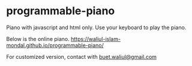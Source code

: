 # programmable-piano
Piano with javascript and html only. Use your keyboard to play the piano.

Below is the online piano.
https://waliul-islam-mondal.github.io/programmable-piano/

For customized version, contact with buet.waliul@gmail.com
